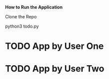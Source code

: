 **How to Run the Application**

Clone the Repo

python3 todo.py


# TODO App by User One
# TODO App by User Two
